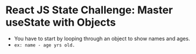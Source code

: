 # React JS State Challenge: Master useState with Objects 

- You have to start by looping through an object to show names and ages.
- `ex: name - age yrs old.`